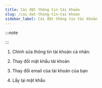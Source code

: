 ```yaml
---
title: Cài đặt thông tin tài khoản
slug: /cai-dat-thong-tin-tai-khoan
sidebar_label: Cài đặt thông tin tài khoản
---
```


:::note

:::

1. Chỉnh sửa thông tin tài khoản cá nhân:

2. Thay đổi mật khẩu tài khoản

3. Thay đổi email của tài khoản của bạn

4. Lấy lại mật khẩu